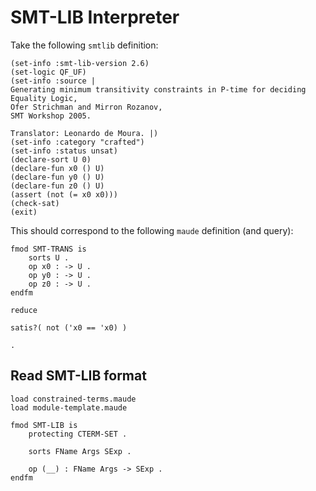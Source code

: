 SMT-LIB Interpreter
===================

Take the following `smtlib` definition:

```{.smtlib}
(set-info :smt-lib-version 2.6)
(set-logic QF_UF)
(set-info :source |
Generating minimum transitivity constraints in P-time for deciding Equality Logic,
Ofer Strichman and Mirron Rozanov,
SMT Workshop 2005.

Translator: Leonardo de Moura. |)
(set-info :category "crafted")
(set-info :status unsat)
(declare-sort U 0)
(declare-fun x0 () U)
(declare-fun y0 () U)
(declare-fun z0 () U)
(assert (not (= x0 x0)))
(check-sat)
(exit)
```

This should correspond to the following `maude` definition (and query):

```
fmod SMT-TRANS is
    sorts U .
    op x0 : -> U .
    op y0 : -> U .
    op z0 : -> U .
endfm

reduce

satis?( not ('x0 == 'x0) )

.
```

Read SMT-LIB format
-------------------

```{.maude}
load constrained-terms.maude
load module-template.maude

fmod SMT-LIB is
    protecting CTERM-SET .

    sorts FName Args SExp .

    op (__) : FName Args -> SExp .
endfm
```
